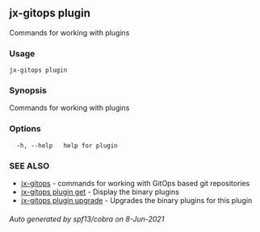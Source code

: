 ## jx-gitops plugin

Commands for working with plugins

### Usage

```
jx-gitops plugin
```

### Synopsis

Commands for working with plugins

### Options

```
  -h, --help   help for plugin
```

### SEE ALSO

* [jx-gitops](jx-gitops.md)	 - commands for working with GitOps based git repositories
* [jx-gitops plugin get](jx-gitops_plugin_get.md)	 - Display the binary plugins
* [jx-gitops plugin upgrade](jx-gitops_plugin_upgrade.md)	 - Upgrades the binary plugins for this plugin

###### Auto generated by spf13/cobra on 8-Jun-2021
